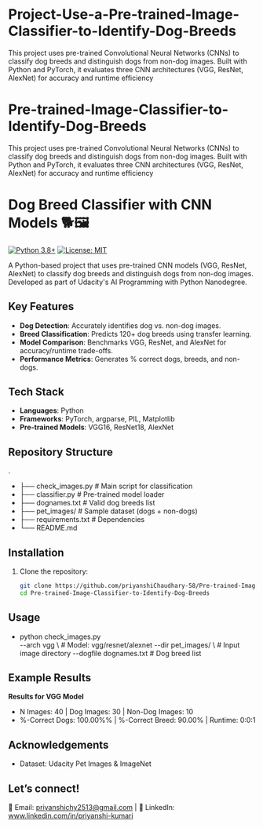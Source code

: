 # Project-Use-a-Pre-trained-Image-Classifier-to-Identify-Dog-Breeds
This project uses pre-trained Convolutional Neural Networks (CNNs) to classify dog breeds and distinguish dogs from non-dog images. Built with Python and PyTorch, it evaluates three CNN architectures (VGG, ResNet, AlexNet) for accuracy and runtime efficiency

# Pre-trained-Image-Classifier-to-Identify-Dog-Breeds
This project uses pre-trained Convolutional Neural Networks (CNNs) to classify dog breeds and distinguish dogs from non-dog images. Built with Python and PyTorch, it evaluates three CNN architectures (VGG, ResNet, AlexNet) for accuracy and runtime efficiency

# Dog Breed Classifier with CNN Models 🐕🖼️

[![Python 3.8+](https://img.shields.io/badge/Python-3.8%2B-blue)](https://www.python.org/)
[![License: MIT](https://img.shields.io/badge/License-MIT-yellow)](LICENSE)

A Python-based project that uses pre-trained CNN models (VGG, ResNet, AlexNet) to classify dog breeds and distinguish dogs from non-dog images. Developed as part of Udacity's AI Programming with Python Nanodegree.

## Key Features
- **Dog Detection**: Accurately identifies dog vs. non-dog images.
- **Breed Classification**: Predicts 120+ dog breeds using transfer learning.
- **Model Comparison**: Benchmarks VGG, ResNet, and AlexNet for accuracy/runtime trade-offs.
- **Performance Metrics**: Generates % correct dogs, breeds, and non-dogs.

## Tech Stack
- **Languages**: Python
- **Frameworks**: PyTorch, argparse, PIL, Matplotlib
- **Pre-trained Models**: VGG16, ResNet18, AlexNet

## Repository Structure
.
- ├── check_images.py # Main script for classification
- ├── classifier.py # Pre-trained model loader
- ├── dognames.txt # Valid dog breeds list
- ├── pet_images/ # Sample dataset (dogs + non-dogs)
- ├── requirements.txt # Dependencies
- └── README.md


## Installation
1. Clone the repository:
   ```bash
   git clone https://github.com/priyanshiChaudhary-58/Pre-trained-Image-Classifier-to-Identify-Dog-Breeds.git
   cd Pre-trained-Image-Classifier-to-Identify-Dog-Breeds

## Usage
- python check_images.py \
  --arch vgg \                  # Model: vgg/resnet/alexnet
  --dir pet_images/ \           # Input image directory
  --dogfile dognames.txt        # Dog breed list

## Example Results
**Results for VGG Model**
- N Images: 40 | Dog Images: 30 | Non-Dog Images: 10
- %-Correct Dogs: 100.00%% | %-Correct Breed: 90.00% | Runtime: 0:0:1


## Acknowledgements
- Dataset: Udacity Pet Images & ImageNet

## Let’s connect!
📧 Email: priyanshichy2513@gmail.com | 💼 LinkedIn: www.linkedin.com/in/priyanshi-kumari
